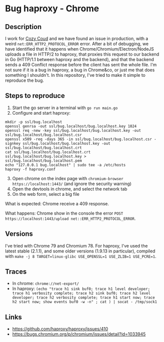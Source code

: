 Bug haproxy - Chrome
====================

Description
-----------

I work for [Cozy Coud](https://cozy.io/) and we have found an issue in
production, with a weird `net:ERR_HTTP2_PROTOCOL_ERROR` error. After a bit of
debugging, we have identified that it happens when
Chrome/Chromium/Electron/NodeJS uploads a file in HTTP/2 to haproxy, that
proxies this request to our backend in Go (HTTP/1.1 between haproxy and the
backend), and that the backend sends a 409 Conflict response before the client
has sent the whole file. I'm not sure if it is a bug in haproxy, a bug in
Chrome&co, or just me that does something I shouldn't. In this repository, I've
tried to make it simple to reproduce the bug.


Steps to reproduce
------------------

1. Start the go server in a terminal with `go run main.go`
2. Configure and start haproxy:

```
mkdir -p ssl/bug.localhost
openssl genrsa -out ssl/bug.localhost/bug.localhost.key 1024
openssl req -new -key ssl/bug.localhost/bug.localhost.key -out ssl/bug.localhost/bug.localhost.csr
openssl x509 -req -days 365 -in ssl/bug.localhost/bug.localhost.csr -signkey ssl/bug.localhost/bug.localhost.key -out ssl/bug.localhost/bug.localhost.crt
cat ssl/bug.localhost/bug.localhost.crt ssl/bug.localhost/bug.localhost.key > ssl/bug.localhost/bug.localhost.pem
echo "127.0.0.1 bug.localhost" | sudo tee -a /etc/hosts
haproxy -f haproxy.conf
```

3. Open chrome on the index page with `chromium-browser https://localhost:1443/`
   (and ignore the security warning)
4. Open the devtools in chrome, and select the network tab
5. On the web form, select a big file

What is expected: Chrome receive a 409 response.

What happens: Chrome show in the console the error
`POST https://localhost:1443/upload net::ERR_HTTP2_PROTOCOL_ERROR`.

Versions
--------

I've tried with Chrome 79 and Chromium 78. For haproxy, I've used the latest
stable (2.1.1), and some older versions (1.9.13 in particular), compiled with
`make -j 8 TARGET=linux-glibc USE_OPENSSL=1 USE_ZLIB=1 USE_PCRE=1`.

Traces
------

* In chrome: `chrome://net-export/`
* In haproxy: `(echo "trace h1 sink buf0; trace h1 level developer; trace h1 verbosity complete; trace h2 sink buf0; trace h2 level developer; trace h2 verbosity complete; trace h1 start now; trace h2 start now; show events buf0 -w -n" ; cat ) | socat - /tmp/sock1`

Links
-----

* https://github.com/haproxy/haproxy/issues/410
* https://bugs.chromium.org/p/chromium/issues/detail?id=1033945
